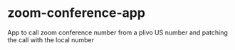 # zoom-conference-app
App to call zoom conference number from a plivo US number and patching the call with the local number
